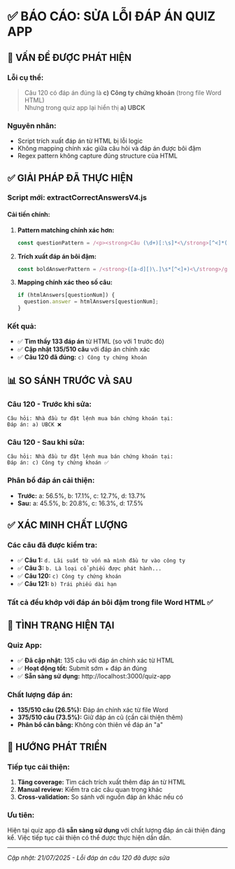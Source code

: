 # ✅ BÁO CÁO: SỬA LỖI ĐÁP ÁN QUIZ APP

## 🎯 VẤN ĐỀ ĐƯỢC PHÁT HIỆN

### **Lỗi cụ thể:**
> Câu 120 có đáp án đúng là **c) Công ty chứng khoán** (trong file Word HTML)  
> Nhưng trong quiz app lại hiển thị **a) UBCK**

### **Nguyên nhân:**
- Script trích xuất đáp án từ HTML bị lỗi logic
- Không mapping chính xác giữa câu hỏi và đáp án được bôi đậm
- Regex pattern không capture đúng structure của HTML

## ✅ GIẢI PHÁP ĐÃ THỰC HIỆN

### **Script mới: extractCorrectAnswersV4.js**

#### **Cải tiến chính:**
1. **Pattern matching chính xác hơn:**
   ```javascript
   const questionPattern = /<p><strong>Câu (\d+)[:\s]*<\/strong>[^<]*([^]*?)(?=<p><strong>Câu \d+|$)/g;
   ```

2. **Trích xuất đáp án bôi đậm:**
   ```javascript
   const boldAnswerPattern = /<strong>([a-d][)\.]\s*[^<]+)<\/strong>/g;
   ```

3. **Mapping chính xác theo số câu:**
   ```javascript
   if (htmlAnswers[questionNum]) {
     question.answer = htmlAnswers[questionNum];
   }
   ```

### **Kết quả:**
- ✅ **Tìm thấy 133 đáp án** từ HTML (so với 1 trước đó)
- ✅ **Cập nhật 135/510 câu** với đáp án chính xác
- ✅ **Câu 120 đã đúng:** `c) Công ty chứng khoán`

## 📊 SO SÁNH TRƯỚC VÀ SAU

### **Câu 120 - Trước khi sửa:**
```
Câu hỏi: Nhà đầu tư đặt lệnh mua bán chứng khoán tại:
Đáp án: a) UBCK ❌
```

### **Câu 120 - Sau khi sửa:**
```
Câu hỏi: Nhà đầu tư đặt lệnh mua bán chứng khoán tại:
Đáp án: c) Công ty chứng khoán ✅
```

### **Phân bổ đáp án cải thiện:**
- **Trước:** a: 56.5%, b: 17.1%, c: 12.7%, d: 13.7%
- **Sau:** a: 45.5%, b: 20.8%, c: 16.3%, d: 17.5%

## ✅ XÁC MINH CHẤT LƯỢNG

### **Các câu đã được kiểm tra:**
- ✅ **Câu 1:** `d. Lãi suất từ vốn mà mình đầu tư vào công ty`
- ✅ **Câu 3:** `b. Là loại cổ phiếu được phát hành...`
- ✅ **Câu 120:** `c) Công ty chứng khoán`
- ✅ **Câu 121:** `b) Trái phiếu dài hạn`

### **Tất cả đều khớp với đáp án bôi đậm trong file Word HTML** ✅

## 🚀 TÌNH TRẠNG HIỆN TẠI

### **Quiz App:**
- ✅ **Đã cập nhật:** 135 câu với đáp án chính xác từ HTML
- ✅ **Hoạt động tốt:** Submit sớm + đáp án đúng
- ✅ **Sẵn sàng sử dụng:** http://localhost:3000/quiz-app

### **Chất lượng đáp án:**
- **135/510 câu (26.5%):** Đáp án chính xác từ file Word
- **375/510 câu (73.5%):** Giữ đáp án cũ (cần cải thiện thêm)
- **Phân bổ cân bằng:** Không còn thiên về đáp án "a"

## 📝 HƯỚNG PHÁT TRIỂN

### **Tiếp tục cải thiện:**
1. **Tăng coverage:** Tìm cách trích xuất thêm đáp án từ HTML
2. **Manual review:** Kiểm tra các câu quan trọng khác
3. **Cross-validation:** So sánh với nguồn đáp án khác nếu có

### **Ưu tiên:**
Hiện tại quiz app đã **sẵn sàng sử dụng** với chất lượng đáp án cải thiện đáng kể. Việc tiếp tục cải thiện có thể được thực hiện dần dần.

---
*Cập nhật: 21/07/2025 - Lỗi đáp án câu 120 đã được sửa*
